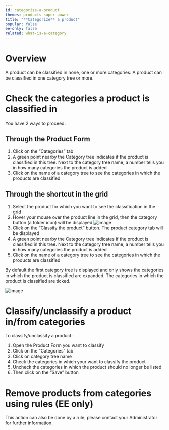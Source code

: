 ```yaml
---
id: categorize-a-product
themes: products-super-power
title: "**Categorize** a product"
popular: false
ee-only: false
related: what-is-a-category
---
```


# Overview

A product can be classified in none, one or more categories. A product can be classified in one category tree or more.

# Check the categories a product is classified in

You have 2 ways to proceed.

## Through the Product Form

1.  Click on the “Categories” tab
1.  A green point nearby the Category tree indicates if the product is classified in this tree. Next to the category tree name, a number tells you in how many categories the product is added
1.  Click on the name of a category tree to see the categories in which the products are classified

## Through the shortcut in the grid

1.  Select the product for which you want to see the classification in the grid
1.  Hover your mouse over the product line in the grid, then the category button (a folder icon) will be displayed
  ![image](../img/dummy.png)
1.  Click on the “Classify the product” button. The product category tab will be displayed
1.  A green point nearby the Category tree indicates if the product is classified in this tree. Next to the category tree name, a number tells you in how many categories the product is added
1.  Click on the name of a category tree to see the categories in which the products are classified

By default the first category tree is displayed and only shows the categories in which the product is classified are expanded. The categories in which the product is classified are ticked.

![image](../img/dummy.png)

# Classify/unclassify a product in/from categories

To classify/unclassify a product:
1.  Open the Product Form you want to classify
1.  Click on the “Categories” tab
1.  Click on category tree name
1.  Check the categories in which your want to classify the product
1.  Uncheck the categories in which the product should no longer be listed
1.  Then click on the “Save” button

# Remove products from categories using rules (EE only)

This action can also be done by a rule, please contact your Administrator for further information.
